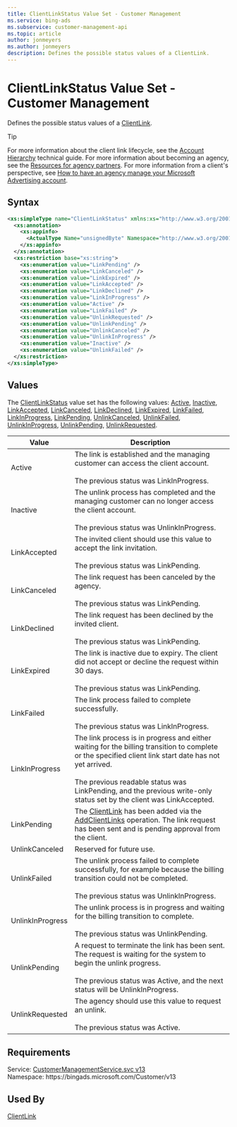 ```yaml
---
title: ClientLinkStatus Value Set - Customer Management
ms.service: bing-ads
ms.subservice: customer-management-api
ms.topic: article
author: jonmeyers
ms.author: jonmeyers
description: Defines the possible status values of a ClientLink.
---
```

# ClientLinkStatus Value Set - Customer Management
Defines the possible status values of a [ClientLink](clientlink.md).

> [!TIP]
> For more information about the client link lifecycle, see the [Account Hierarchy](../guides/account-hierarchy-permissions.md#account-hierarchy) technical guide. For more information about becoming an agency, see the [Resources for agency partners](https://about.ads.microsoft.com/resources/partners-agencies/agency-center). For more information from a client's perspective, see [How to have an agency manage your Microsoft Advertising account](https://help.ads.microsoft.com/#apex/3/en/52004/3).  

## Syntax
```xml
<xs:simpleType name="ClientLinkStatus" xmlns:xs="http://www.w3.org/2001/XMLSchema">
  <xs:annotation>
    <xs:appinfo>
      <ActualType Name="unsignedByte" Namespace="http://www.w3.org/2001/XMLSchema" xmlns="http://schemas.microsoft.com/2003/10/Serialization/" />
    </xs:appinfo>
  </xs:annotation>
  <xs:restriction base="xs:string">
    <xs:enumeration value="LinkPending" />
    <xs:enumeration value="LinkCanceled" />
    <xs:enumeration value="LinkExpired" />
    <xs:enumeration value="LinkAccepted" />
    <xs:enumeration value="LinkDeclined" />
    <xs:enumeration value="LinkInProgress" />
    <xs:enumeration value="Active" />
    <xs:enumeration value="LinkFailed" />
    <xs:enumeration value="UnlinkRequested" />
    <xs:enumeration value="UnlinkPending" />
    <xs:enumeration value="UnlinkCanceled" />
    <xs:enumeration value="UnlinkInProgress" />
    <xs:enumeration value="Inactive" />
    <xs:enumeration value="UnlinkFailed" />
  </xs:restriction>
</xs:simpleType>
```

## <a name="values"></a>Values

The [ClientLinkStatus](clientlinkstatus.md) value set has the following values: [Active](#active), [Inactive](#inactive), [LinkAccepted](#linkaccepted), [LinkCanceled](#linkcanceled), [LinkDeclined](#linkdeclined), [LinkExpired](#linkexpired), [LinkFailed](#linkfailed), [LinkInProgress](#linkinprogress), [LinkPending](#linkpending), [UnlinkCanceled](#unlinkcanceled), [UnlinkFailed](#unlinkfailed), [UnlinkInProgress](#unlinkinprogress), [UnlinkPending](#unlinkpending), [UnlinkRequested](#unlinkrequested).

|Value|Description|
|-----------|---------------|
|<a name="active"></a>Active|The link is established and the managing customer can access the client account.<br/><br/>The previous status was LinkInProgress.|
|<a name="inactive"></a>Inactive|The unlink process has completed and the managing customer can no longer access the client account.<br/><br/>The previous status was UnlinkInProgress.|
|<a name="linkaccepted"></a>LinkAccepted|The invited client should use this value to accept the link invitation.<br/><br/>The previous status was LinkPending.|
|<a name="linkcanceled"></a>LinkCanceled|The link request has been canceled by the agency.<br/><br/>The previous status was LinkPending.|
|<a name="linkdeclined"></a>LinkDeclined|The link request has been declined by the invited client.<br/><br/>The previous status was LinkPending.|
|<a name="linkexpired"></a>LinkExpired|The link is inactive due to expiry. The client did not accept or decline the request within 30 days.<br/><br/>The previous status was LinkPending.|
|<a name="linkfailed"></a>LinkFailed|The link process failed to complete successfully.<br/><br/>The previous status was LinkInProgress.|
|<a name="linkinprogress"></a>LinkInProgress|The link process is in progress and either waiting for the billing transition to complete or the specified client link start date has not yet arrived.<br/><br/>The previous readable status was LinkPending, and the previous write-only status set by the client was LinkAccepted.|
|<a name="linkpending"></a>LinkPending|The [ClientLink](clientlink.md) has been added via the [AddClientLinks](addclientlinks.md) operation. The link request has been sent and is pending approval from the client.|
|<a name="unlinkcanceled"></a>UnlinkCanceled|Reserved for future use.|
|<a name="unlinkfailed"></a>UnlinkFailed|The unlink process failed to complete successfully, for example because the billing transition could not be completed.<br/><br/>The previous status was UnlinkInProgress.|
|<a name="unlinkinprogress"></a>UnlinkInProgress|The unlink process is in progress and waiting for the billing transition to complete.<br/><br/>The previous status was UnlinkPending.|
|<a name="unlinkpending"></a>UnlinkPending|A request to terminate the link has been sent. The request is waiting for the system to begin the unlink progress.<br/><br/>The previous status was Active, and the next status will be UnlinkInProgress.|
|<a name="unlinkrequested"></a>UnlinkRequested|The agency should use this value to request an unlink.<br/><br/>The previous status was Active.|

## Requirements
Service: [CustomerManagementService.svc v13](https://clientcenter.api.bingads.microsoft.com/Api/CustomerManagement/v13/CustomerManagementService.svc)  
Namespace: https\://bingads.microsoft.com/Customer/v13  

## Used By
[ClientLink](clientlink.md)  
